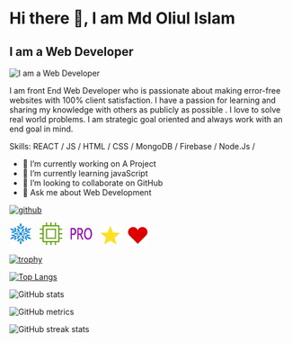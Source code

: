 # Hi there 👋, I am Md Oliul Islam
## I am a Web Developer
![I am a Web Developer](https://avatars.githubusercontent.com/u/133864835?s=400&u=d43b09ba2958d5ac7d331a327f3f637ff76ce73c&v=4)

I am  front End Web Developer who is passionate about making error-free websites with 100% client satisfaction. I have a passion for learning and sharing my knowledge with others as publicly as possible . I love to solve real world problems. I am strategic goal oriented and always work with an end goal in mind.

Skills:  REACT / JS / HTML / CSS / MongoDB / Firebase / Node.Js / 

- 🔭 I’m currently working on A Project 
- 🌱 I’m currently learning javaScript 
- 👯 I’m looking to collaborate on GitHub 
- 💬 Ask me about Web Development 


[<img src='https://cdn.jsdelivr.net/npm/simple-icons@3.0.1/icons/github.svg' alt='github' height='40'>](https://github.com/oliul12345)  

<a href='https://archiveprogram.github.com/'><img src='https://raw.githubusercontent.com/acervenky/animated-github-badges/master/assets/acbadge.gif' width='40' height='40'></a> <a href='https://docs.github.com/en/developers'><img src='https://raw.githubusercontent.com/acervenky/animated-github-badges/master/assets/devbadge.gif' width='40' height='40'></a> <a href='https://github.com/pricing'><img src='https://raw.githubusercontent.com/acervenky/animated-github-badges/master/assets/pro.gif' width='40' height='40'></a> <a href='https://stars.github.com/'><img src='https://raw.githubusercontent.com/acervenky/animated-github-badges/master/assets/starbadge.gif' width='35' height='35'></a> <a href='https://docs.github.com/en/github/supporting-the-open-source-community-with-github-sponsors'><img src='https://raw.githubusercontent.com/acervenky/animated-github-badges/master/assets/sponsorbadge.gif' width='35' height='35'></a> 

[![trophy](https://github-profile-trophy.vercel.app/?username=oliul12345)](https://github.com/ryo-ma/github-profile-trophy)

[![Top Langs](https://github-readme-stats.vercel.app/api/top-langs/?username=oliul12345)](https://github.com/anuraghazra/github-readme-stats)

![GitHub stats](https://github-readme-stats.vercel.app/api?username=oliul12345&show_icons=true&count_private=true)  

![GitHub metrics](https://metrics.lecoq.io/oliul12345)  

![GitHub streak stats](https://streak-stats.demolab.com/?user=oliul12345)  

